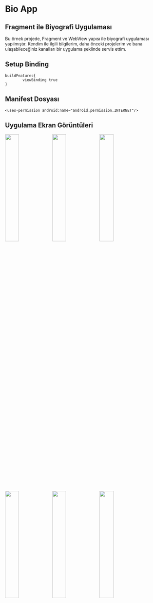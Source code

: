 # Bio App

<h2>Fragment ile Biyografi Uygulaması</h2>
<p>Bu örnek projede, Fragment ve WebView yapısı ile biyografi uygulaması yapılmıştır. Kendim ile ilgili bilgilerim, daha önceki projelerim ve bana ulaşabileceğiniz kanalları bir uygulama şeklinde servis ettim.</p>

<h2>Setup Binding</h2>
<pre><code>buildFeatures{
        viewBinding true
}</code></pre>


<h2>Manifest Dosyası</h2>
<pre><code>&lt;uses-permission android:name="android.permission.INTERNET"/&gt;</code></pre>

<h2>Uygulama Ekran Görüntüleri</h2>
<p float="left">
  <img src=https://user-images.githubusercontent.com/100219838/236618882-4f16678b-d0f8-4115-95f6-edc733c978c8.png width="30%" />
  <img src=https://user-images.githubusercontent.com/100219838/236618922-95a4e954-ab55-4257-b1e7-22d54ff784a3.png width="30%" />
  <img src=https://user-images.githubusercontent.com/100219838/236619125-de44eec6-0807-4d47-8ff7-7af98d228820.png width="30%" />
  <img src=https://https://user-images.githubusercontent.com/100219838/236618929-2b1feb8f-a72b-4ecc-a7ab-ce9cf5c2c223.png width="30%" />
  <img src=https://user-images.githubusercontent.com/100219838/236618934-e1544553-fd17-4ed8-848c-54598cf87fb0.png width="30%" />
  <img src=https://user-images.githubusercontent.com/100219838/236618937-cc152208-d2bf-4c80-b898-d6348e693ce7.png width="30%" />
</p>





